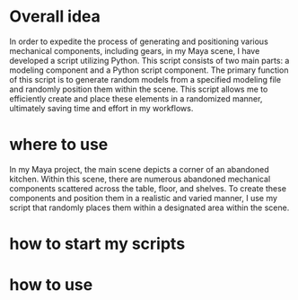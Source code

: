 # Overall idea
In order to expedite the process of generating and positioning various mechanical components, including gears, in my Maya scene, I have developed a script utilizing Python. This script consists of two main parts: a modeling component and a Python script component. The primary function of this script is to generate random models from a specified modeling file and randomly position them within the scene. This script allows me to efficiently create and place these elements in a randomized manner, ultimately saving time and effort in my workflows.

# where to use
In my Maya project, the main scene depicts a corner of an abandoned kitchen. Within this scene, there are numerous abandoned mechanical components scattered across the table, floor, and shelves. To create these components and position them in a realistic and varied manner, I use my script that randomly places them within a designated area within the scene.

# how to start my scripts

# how to use
